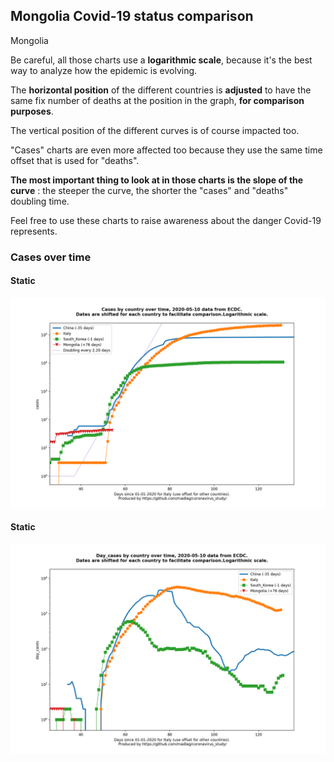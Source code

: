 ## Mongolia Covid-19 status comparison 

Mongolia



Be careful, all those charts use a **logarithmic scale**, because it's the best way to analyze how the epidemic is evolving.
 
The **horizontal position** of the different countries is **adjusted** to have the same fix number of deaths at the position in the graph, **for comparison purposes**.

The vertical position of the different curves is of course impacted too.

"Cases" charts are even more affected too because they use the same time offset that is used for "deaths".

**The most important thing to look at in those charts is the slope of the curve** : the steeper the curve, the shorter the "cases" and "deaths" doubling time.

Feel free to use these charts to raise awareness about the danger Covid-19 represents. 


 
### Cases over time
 
#### Static
![Mongolia covid-19 cases static chart](https://raw.githubusercontent.com/madlag/coronavirus_study/master/notebooks/graphs/2020-05-10/countries/Mongolia/2020-05-10_Mongolia_cases.png "Mongolia covid-19 cases static chart")   
 
#### Static
![Mongolia covid-19 daily cases static chart](https://raw.githubusercontent.com/madlag/coronavirus_study/master/notebooks/graphs/2020-05-10/countries/Mongolia/2020-05-10_Mongolia_day_cases.png "Mongolia covid-19 day_cases static chart")   

